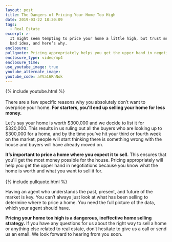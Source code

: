 ```yaml
---
layout: post
title: The Dangers of Pricing Your Home Too High
date: 2019-03-22 18:30:09
tags:
  - Real Estate
excerpt: >-
  It might seem tempting to price your home a little high, but trust me—it’s a
  bad idea, and here’s why.
enclosure:
pullquote: Pricing appropriately helps you get the upper hand in negotiations.
enclosure_type: video/mp4
enclosure_time:
use_youtube_image: true
youtube_alternate_image:
youtube_code: aYVa16RnNok
---
```


{% include youtube.html %}<br><br>There are a few specific reasons why you absolutely don’t want to overprice your home. **For starters, you'll end up selling your home for less money.&nbsp;**

Let's say your home is worth $300,000 and we decide to list it for $320,000. This results in us ruling out all the buyers who are looking up to $300,000 for a home, and by the time you’ve hit your third or fourth week on the market, people will start thinking there is something wrong with the house and buyers will have already moved on.

**It’s important to price a home where you expect it to sell.** This ensures that you'll get the most money possible for the house. Pricing appropriately will help you get the upper hand in negotiations because you know what the home is worth and what you want to sell it for.<br><br>{% include pullquote.html %}

Having an agent who understands the past, present, and future of the market is key. You can’t always just look at what has been selling to determine where to price a home. You need the full picture of the data, which your agent should have.

**Pricing your home too high is a dangerous, ineffective home selling strategy.** If you have any questions for us about the right way to sell a home or anything else related to real estate, don’t hesitate to give us a call or send us an email. We look forward to hearing from you soon.<br>&nbsp;